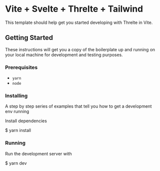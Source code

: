# Vite + Svelte + Threlte + Tailwind

This template should help get you started developing with Threlte in Vite.

## Getting Started

These instructions will get you a copy of the boilerplate up and running on your local machine for development and testing purposes.

### Prerequisites 

- `yarn`
- `node`

### Installing

A step by step series of examples that tell you how to get a development env running

Install dependencies

$ yarn install

### Running

Run the development server with

$ yarn dev
